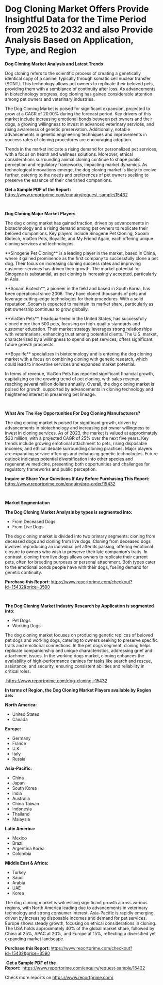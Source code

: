 <p><h1>Dog Cloning Market Offers Provide Insightful Data for the Time Period from 2025 to 2032 and also Provide Analysis Based on Application, Type, and Region</h1></p><p><strong>Dog Cloning Market Analysis and Latest Trends</strong></p>
<p><p>Dog cloning refers to the scientific process of creating a genetically identical copy of a canine, typically through somatic cell nuclear transfer (SCNT). This technology allows pet owners to replicate their beloved pets, providing them with a semblance of continuity after loss. As advancements in biotechnology progress, dog cloning has gained considerable attention among pet owners and veterinary industries.</p><p>The Dog Cloning Market is poised for significant expansion, projected to grow at a CAGR of 20.00% during the forecast period. Key drivers of this market include increasing emotional bonds between pet owners and their dogs, a growing willingness to invest in advanced veterinary services, and rising awareness of genetic preservation. Additionally, notable advancements in genetic engineering techniques and improvements in success rates of cloning procedures are encouraging adoption.</p><p>Trends in the market indicate a rising demand for personalized pet services, with a focus on health and wellness solutions. Moreover, ethical considerations surrounding animal cloning continue to shape public perception and regulatory frameworks, impacting market dynamics. As technological innovations emerge, the dog cloning market is likely to evolve further, catering to the needs and preferences of pet owners seeking to preserve the essence of their cherished companions.</p></p>
<p><strong>Get a Sample PDF of the Report:&nbsp;</strong> <a href="https://www.reportprime.com/enquiry/request-sample/15432?utm_campaign=2133&utm_medium=2&utm_source=Github&utm_content=ia&utm_term=20032025&utm_id=dog-cloning">https://www.reportprime.com/enquiry/request-sample/15432</a></p>
<p>&nbsp;</p>
<p><strong>Dog Cloning Major Market Players</strong></p>
<p><p>The dog cloning market has gained traction, driven by advancements in biotechnology and a rising demand among pet owners to replicate their beloved companions. Key players include Sinogene Pet Cloning, Sooam Biotech, ViaGen Pets, Boyalife, and My Friend Again, each offering unique cloning services and technologies.</p><p>**Sinogene Pet Cloning** is a leading player in the market, based in China, where it gained prominence as the first company to successfully clone a pet dog. Their focus on increasing cloning success rates and improving customer services has driven their growth. The market potential for Sinogene is substantial, as pet cloning is increasingly accepted, particularly in Asia.</p><p>**Sooam Biotech**, a pioneer in the field and based in South Korea, has been operational since 2006. They have cloned thousands of pets and leverage cutting-edge technologies for their procedures. With a solid reputation, Sooam is expected to maintain its market share, particularly as pet ownership continues to grow globally.</p><p>**ViaGen Pets**, headquartered in the United States, has successfully cloned more than 500 pets, focusing on high-quality standards and customer education. Their market strategy leverages strong relationships with veterinarians, enhancing trust among potential clients. The U.S. market, characterized by a willingness to spend on pet services, offers significant future growth prospects.</p><p>**Boyalife** specializes in biotechnology and is entering the dog cloning market with a focus on combining cloning with genetic research, which could lead to innovative services and expanded market potential.</p><p>In terms of revenue, ViaGen Pets has reported significant financial growth, capitalizing on the growing trend of pet cloning, with sales revenue reaching several million dollars annually. Overall, the dog cloning market is poised for growth, supported by advancements in cloning technology and heightened interest in preserving pet lineage.</p></p>
<p>&nbsp;</p>
<p><strong>What Are The Key Opportunities For Dog Cloning Manufacturers?</strong></p>
<p><p>The dog cloning market is poised for significant growth, driven by advancements in biotechnology and increasing pet owner willingness to invest in cloning services. As of 2023, the market is valued at approximately $30 million, with a projected CAGR of 25% over the next five years. Key trends include growing emotional attachment to pets, rising disposable incomes, and ethical debate surrounding cloning practices. Major players are expanding service offerings and enhancing genetic technologies. Future outlook indicates potential diversification into other species and regenerative medicine, presenting both opportunities and challenges for regulatory frameworks and public perception.</p></p>
<p><strong>Inquire or Share Your Questions If Any Before Purchasing This Report:</strong> <a href="https://www.reportprime.com/enquiry/pre-order/15432?utm_campaign=2133&utm_medium=2&utm_source=Github&utm_content=ia&utm_term=20032025&utm_id=dog-cloning">https://www.reportprime.com/enquiry/pre-order/15432</a></p>
<p>&nbsp;</p>
<p><strong>Market Segmentation</strong></p>
<p><strong>The Dog Cloning Market Analysis by types is segmented into:</strong></p>
<p><ul><li>From Deceased Dogs</li><li>From Live Dogs</li></ul></p>
<p><p>The dog cloning market is divided into two primary segments: cloning from deceased dogs and cloning from live dogs. Cloning from deceased dogs involves reproducing an individual pet after its passing, offering emotional closure to owners who wish to preserve their late companion’s traits. In contrast, cloning from live dogs allows owners to replicate their current pets, often for breeding purposes or personal attachment. Both types cater to the emotional bonds people have with their dogs, fueling demand for genetic continuity.</p></p>
<p><strong>Purchase this Report:&nbsp;</strong><a href="https://www.reportprime.com/checkout?id=15432&price=3590&utm_campaign=2133&utm_medium=2&utm_source=Github&utm_content=ia&utm_term=20032025&utm_id=dog-cloning">https://www.reportprime.com/checkout?id=15432&price=3590</a></p>
<p>&nbsp;</p>
<p><strong>The Dog Cloning Market Industry Research by Application is segmented into:</strong></p>
<p><ul><li>Pet Dogs</li><li>Working Dogs</li></ul></p>
<p><p>The dog cloning market focuses on producing genetic replicas of beloved pet dogs and working dogs, catering to owners seeking to preserve specific traits and emotional connections. In the pet dogs segment, cloning helps replicate companionship and unique characteristics, addressing grief and attachment issues. In the working dogs market, cloning enhances the availability of high-performance canines for tasks like search and rescue, assistance, and security, ensuring consistent abilities and reliability in critical roles.</p></p>
<p><a href="https://www.reportprime.com/dog-cloning-r15432?utm_campaign=2133&utm_medium=2&utm_source=Github&utm_content=ia&utm_term=20032025&utm_id=dog-cloning">&nbsp;https://www.reportprime.com/dog-cloning-r15432</a></p>
<p><strong>In terms of Region, the Dog Cloning Market Players available by Region are:</strong></p>
<p>
    <p> <strong> North America: </strong>
        <ul>
            <li>United States</li>
            <li>Canada</li>
        </ul>
        </p> 
    <p> <strong> Europe: </strong>
        <ul>
            <li>Germany</li>
            <li>France</li>
            <li>U.K.</li>
            <li>Italy</li>
            <li>Russia</li>
        </ul>
        </p> 
    <p> <strong> Asia-Pacific: </strong>
        <ul>
            <li>China</li>
            <li>Japan</li>
            <li>South Korea</li>
            <li>India</li>
            <li>Australia</li>
            <li>China Taiwan</li>
            <li>Indonesia</li>
            <li>Thailand</li>
            <li>Malaysia</li>
        </ul>
        </p> 
    <p> <strong> Latin America: </strong>
        <ul>
            <li>Mexico</li>
            <li>Brazil</li>
            <li>Argentina Korea</li>
            <li>Colombia</li>
        </ul>
        </p> 
    <p> <strong> Middle East & Africa: </strong>
        <ul>
            <li>Turkey</li>
            <li>Saudi</li>
            <li>Arabia</li>
            <li>UAE</li>
            <li>Korea</li>
        </ul>
    </p>
    </p>
<p><p>The dog cloning market is witnessing significant growth across various regions, with North America leading due to advancements in veterinary technology and strong consumer interest. Asia-Pacific is rapidly emerging, driven by increasing disposable incomes and demand for pet services. Europe shows steady growth, focusing on ethical considerations in cloning. The USA holds approximately 40% of the global market share, followed by China at 25%, APAC at 20%, and Europe at 15%, reflecting a diversified yet expanding market landscape.</p></p>
<p><strong>Purchase this Report: </strong><a href="https://www.reportprime.com/checkout?id=15432&price=3590&utm_campaign=2133&utm_medium=2&utm_source=Github&utm_content=ia&utm_term=20032025&utm_id=dog-cloning">https://www.reportprime.com/checkout?id=15432&price=3590</a></p>
<p>&nbsp;<strong>Get a Sample PDF of the Report:&nbsp;&nbsp;</strong><a href="https://www.reportprime.com/enquiry/request-sample/15432?utm_campaign=2133&utm_medium=2&utm_source=Github&utm_content=ia&utm_term=20032025&utm_id=dog-cloning">https://www.reportprime.com/enquiry/request-sample/15432</a></p>
<p><strong></strong></p>
<p>Check more reports on <a href="https://www.reportprime.com/?utm_campaign=2133&utm_medium=2&utm_source=Github&utm_content=ia&utm_term=20032025&utm_id=dog-cloning">https://www.reportprime.com/</a></p>